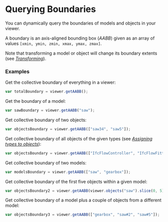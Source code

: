 # Querying Boundaries

You can dynamically query the boundaries of models and objects in your viewer.

A boundary is an axis-aligned bounding box \(_AABB_\) given as an array of values `[xmin, ymin, zmin, xmax, ymax, zmax]`.

Note that transforming a model or object will change its boundary extents (see *[Transforming](transforming.md)*).

### Examples

Get the collective boundary of everything in a viewer:

```javascript
var totalBoundary = viewer.getAABB();
```

Get the boundary of a model:

```javascript
var sawBoundary = viewer.getAABB("saw");
```

Get collective boundary of two objects:

```javascript
var objectsBoundary = viewer.getAABB(["saw34", "saw5"]);
```

Get collective boundary of all objects of the given types (see *[Assigning types to objects](assigningTypesToObjects.md)*):

```javascript
var objectsBoundary = viewer.getAABB(["IfcFlowController", "IfcFlowFitting"]);
```

Get collective boundary of two models:

```javascript
var modelsBoundary = viewer.getAABB(["saw", "gearbox"]);
```

Get collective boundary of the first five objects within a given model:

```javascript
var objectsBoundary2 = viewer.getAABB(viewer.objects("saw").slice(0, 5));
```

Get collective boundary of a model plus a couple of objects from a different model:

```javascript
var objectsBoundary3 = viewer.getAABB(["gearbox", "saw#2", "saw#5"]);
```



